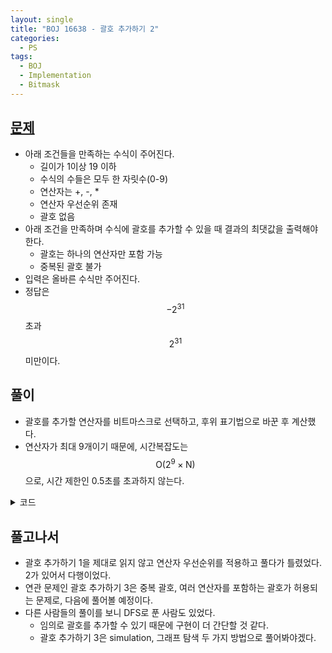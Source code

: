 ```yaml
---
layout: single
title: "BOJ 16638 - 괄호 추가하기 2"
categories:
  - PS
tags:
  - BOJ
  - Implementation
  - Bitmask
---
```


## <a href="https://www.acmicpc.net/problem/16638" target="_blank">문제</a>

- 아래 조건들을 만족하는 수식이 주어진다.
  - 길이가 1이상 19 이하
  - 수식의 수들은 모두 한 자릿수(0-9)
  - 연산자는 +, -, *
  - 연산자 우선순위 존재
  - 괄호 없음
- 아래 조건을 만족하며 수식에 괄호를 추가할 수 있을 때 결과의 최댓값을 출력해야 한다.
  - 괄호는 하나의 연산자만 포함 가능
  - 중복된 괄호 불가
- 입력은 올바른 수식만 주어진다.
- 정답은 $$-2^{31}$$ 초과 $$2^{31}$$ 미만이다.

## 풀이

- 괄호를 추가할 연산자를 비트마스크로 선택하고, 후위 표기법으로 바꾼 후 계산했다.
- 연산자가 최대 9개이기 때문에, 시간복잡도는 $$\text{O(} 2^{9} \times \text{N)}$$으로, 시간 제한인 0.5초를 초과하지 않는다.

<details markdown="1">
<summary>코드</summary>

```cpp
#include <algorithm>
#include <iostream>
#include <stack>
#include <string>
#include <vector>

using namespace std;
using vi = vector<int>;

int pow(int x, int p) {
    int r = 1;
    while (p) {
        if (p & 0x01) r *= x;
        x *= x;
        p >>= 1;
    }
    return r;
}

bool isdigit(char c) {
    if (c >= '0' && c <= '9')
        return true;
    else
        return false;
}

string gen(string s, int msk, int n) {
    int idx = 0;
    vi wrap(n, 0);
    string res = "";
    for (int i = 0; i < n; i++) {
        wrap[i] = msk & 0x01;
        msk >>= 1;
    }
    for (int i = 1; i < n; i++) {
        if (wrap[i - 1] == 1 && wrap[i] == 1) return "";
    }
    for (int i = 0; i < s.length(); i++) {
        if (isdigit(s[i]))
            res.push_back(s[i]);
        else {
            if (wrap[idx]) {
                res.insert(res.end() - 1, '(');
                res.push_back(s[i]);
                res.push_back(s[i + 1]);
                res.push_back(')');
                i++;
            } else
                res.push_back(s[i]);
            idx++;
        }
    }
    return res;
}

int getp(char c) {
    if (c == '(')
        return 0;
    else if (c == '+' || c == '-')
        return 1;
    else if (c == '*')
        return 2;
    else
        return 3;
}

string trans(string s) {
    int n = s.length();
    string res = "";
    stack<char> op;
    for (int i = 0; i < n; i++) {
        if (isdigit(s[i]))
            res.push_back(s[i]);
        else if (s[i] == '(')
            op.push(s[i]);
        else if (s[i] == ')') {
            while (op.top() != '(') {
                res.push_back(op.top());
                op.pop();
            }
            op.pop();
        } else {
            int cp = getp(s[i]);
            if (op.empty() || getp(op.top()) < cp) {
                op.push(s[i]);
            } else {
                while (!op.empty() && getp(op.top()) >= cp) {
                    res.push_back(op.top());
                    op.pop();
                }
                op.push(s[i]);
            }
        }
    }
    while (!op.empty()) {
        res.push_back(op.top());
        op.pop();
    }
    return res;
}

int calc(string s) {
    int n = s.length();
    stack<long long> st;
    for (int i = 0; i < n; i++) {
        if (isdigit(s[i])) {
            st.push(s[i] - '0');
        } else {
            long long n1, n2;
            n2 = st.top();
            st.pop();
            n1 = st.top();
            st.pop();
            if (s[i] == '+')
                st.push(n1 + n2);
            else if (s[i] == '-')
                st.push(n1 - n2);
            else
                st.push(n1 * n2);
        }
    }
    return (int)st.top();
}

int main() {
    ios::sync_with_stdio(false);
    cin.tie(0), cout.tie(0);
    int n, pn, ans = -1 * pow(2, 31);
    string s;
    cin >> n;
    cin >> s;
    pn = pow(2, n / 2);
    for (int i = 0; i < pn; i++) {
        string ts = gen(s, i, n / 2);
        if (ts == "")
            continue;
        else {
            int t = calc(trans(ts));
            if (ans < t) ans = t;
        }
    }
    cout << ans;
    return 0;
}
```

</details>

## 풀고나서
- 괄호 추가하기 1을 제대로 읽지 않고 연산자 우선순위를 적용하고 풀다가 틀렸었다.  
  2가 있어서 다행이었다.
- 연관 문제인 괄호 추가하기 3은 중복 괄호, 여러 연산자를 포함하는 괄호가 허용되는 문제로, 다음에 풀어볼 예정이다.
- 다른 사람들의 풀이를 보니 DFS로 푼 사람도 있었다.
  - 임의로 괄호를 추가할 수 있기 때문에 구현이 더 간단할 것 같다.
  - 괄호 추가하기 3은 simulation, 그래프 탐색 두 가지 방법으로 풀어봐야겠다.